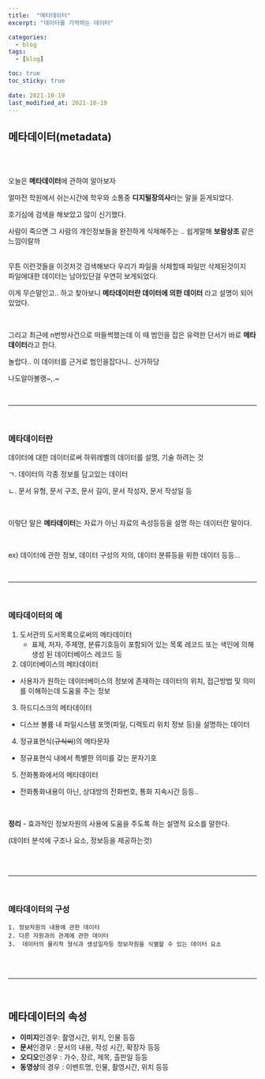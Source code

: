 ```yaml
---
title:  "메타데이터"
excerpt: "데이터를 기억하는 데이터"

categories:
  - blog
tags:
  - [blog]

toc: true
toc_sticky: true
 
date: 2021-10-19
last_modified_at: 2021-10-19
---
```





## 메타데이터(metadata)

<br/>

<br/>

오늘은 **메타데이터**에 관하여 알아보자<br/>

얼마전 학원에서 쉬는시간에 학우와 소통중 **디지털장의사**라는 말을 듣게되었다.<br/>

호기심에 검색을 해보았고 많이 신기했다.<br/>

사람이 죽으면 그 사람의 개인정보들을 완전하게 삭제해주는 .. 쉽게말해 **보람상조** 같은느낌이랄까<br/><br/>

무튼 이런것들을 이것저것 검색해보다 우리가 파일을 삭제할때 파일만 삭제된것이지<br/> 파일에대한 데이터는 남아있단걸 우연히 보게되었다.<br/>

이게 무슨말인고.. 하고 찾아보니 **메타데이터란 데이터에 의한 데이터** 라고 설명이 되어있었다.<br/>

<br/>

그리고 최근에 n번방사건으로 떠들썩했는데 이 때 범인을 잡은 유력한 단서가 바로 **메타데이터**라고 한다.<br/>

놀랍다.. 이 데이터를 근거로 범인을잡다니.. 신가하당<br/>

나도알아볼랭~,.~

<br/>



---

<br/>

### 메타데이터란

데이터에 대한 데이터로써 하위레벨의 데이터를 설명, 기술 하려는 것 <br/>

ㄱ. 데이터의 각종 정보를 담고있는 데이터

ㄴ. 문서 유형, 문서 구조, 문서 길이, 문서 작성자, 문서 작성일 등

<br/>

이렇단 말은 **메타데이터**는 자료가 아닌 자료의 속성등등을 설명 하는 데이터란 말이다.<br/>

<br/>

ex) 데이터에 관한 정보, 데이터 구성의 저의, 데이터 분류등을 위한 데이터 등등...<br/>

<br/>

---

<br/>

### 메타데이터의 예

1. 도서관의 도서목록으로써의 메타데이터
   - 표제, 저자, 주제명, 분류기호등이 포함되어 있는 목록 레코드 또는 색인에 의해 생성 된 데이터베이스 레코드 등
2.  데이터베이스의 메타데이터
   - 사용자가 원하는 데이터베이스의 정보에 존재하는 데이터의 위치, 접근방법 및 의미를 이해하는데 도움을 주는 정보
3.  하드디스크의 메타데이터
   - 디스브 볼륨 내 파일시스템 포맷(파일, 디렉토리 위치 정보 등)을 설명하는 데이터
4.  정규표현식(~~규식씨~~)의 메타문자
   - 정규표현식 내에서 특별한 의미를 갖는 문자기호
5.  전화통화에서의 메타데이터
   - 전화통화내용이 아닌, 상대방의 전화번호, 통화 지속시간 등등..

<br/>

**정리**  -  효과적인 정보자원의 사용에 도움을 주도록 하는 설명적 요소를 말한다.<br/>

(데이터 분석에 구조나 요소, 정보등을 제공하는것)

<br/>

<br/>

***

<br/>

### 메타데이터의 구성

	1. 정보자원의 내용에 관한 데이터
	2. 다른 자원과의 관계에 관한 데이터
	3.  데이터의 물리적 형식과 생성일자등 정보자원을 식별할 수 있는 데이터 요소

<br/>

<br/>

***

<br/>

## 메타데이터의 속성

* **이미지**인경우:  촬영시간, 위치, 인물 등등
* **문서**인경우 : 문서의 내용, 작성 시간, 확장자 등등
*  **오디오**인경우 : 가수, 장르, 제목, 출판일 등등
* **동영상**의 경우 : 이벤트명, 인물, 촬영시간, 위치 등등

<br/>

<br/>



